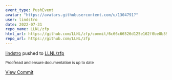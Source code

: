 ```yaml
---
event_type: PushEvent
avatar: "https://avatars.githubusercontent.com/u/1304791?"
user: lindstro
date: 2022-07-31
repo_name: LLNL/zfp
html_url: https://github.com/LLNL/zfp/commit/6c66c66526d125e162f0be8b39005fa36ebfcd57
repo_url: https://github.com/LLNL/zfp
---
```


<a href='https://github.com/lindstro' target='_blank'>lindstro</a> pushed to <a href='https://github.com/LLNL/zfp' target='_blank'>LLNL/zfp</a>

<small>Proofread and ensure documentation is up to date</small>

<a href='https://github.com/LLNL/zfp/commit/6c66c66526d125e162f0be8b39005fa36ebfcd57' target='_blank'>View Commit</a>